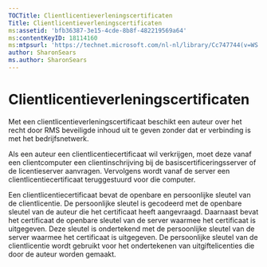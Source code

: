 ```yaml
---
TOCTitle: Clientlicentieverleningscertificaten
Title: Clientlicentieverleningscertificaten
ms:assetid: 'bfb36387-3e15-4cde-8b8f-482219569a64'
ms:contentKeyID: 18114160
ms:mtpsurl: 'https://technet.microsoft.com/nl-nl/library/Cc747744(v=WS.10)'
author: SharonSears
ms.author: SharonSears
---
```


Clientlicentieverleningscertificaten
====================================

Met een clientlicentieverleningscertificaat beschikt een auteur over het recht door RMS beveiligde inhoud uit te geven zonder dat er verbinding is met het bedrijfsnetwerk.

Als een auteur een clientlicentiecertificaat wil verkrijgen, moet deze vanaf een clientcomputer een clientinschrijving bij de basiscertificeringsserver of de licentieserver aanvragen. Vervolgens wordt vanaf de server een clientlicentiecertificaat teruggestuurd voor die computer.

Een clientlicentiecertificaat bevat de openbare en persoonlijke sleutel van de clientlicentie. De persoonlijke sleutel is gecodeerd met de openbare sleutel van de auteur die het certificaat heeft aangevraagd. Daarnaast bevat het certificaat de openbare sleutel van de server waarmee het certificaat is uitgegeven. Deze sleutel is ondertekend met de persoonlijke sleutel van de server waarmee het certificaat is uitgegeven. De persoonlijke sleutel van de clientlicentie wordt gebruikt voor het ondertekenen van uitgiftelicenties die door de auteur worden gemaakt.

